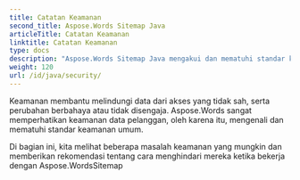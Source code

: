 ```yaml
---
title: Catatan Keamanan
second_title: Aspose.Words Sitemap Java
articleTitle: Catatan Keamanan
linktitle: Catatan Keamanan
type: docs
description: "Aspose.Words Sitemap Java mengakui dan mematuhi standar keamanan umum untuk memastikan tingkat keamanan data yang tinggi. Lihat kemungkinan masalah keamanan dan rekomendasi tentang cara menghindarinya."
weight: 120
url: /id/java/security/
---
```


Keamanan membantu melindungi data dari akses yang tidak sah, serta perubahan berbahaya atau tidak disengaja. Aspose.Words sangat memperhatikan keamanan data pelanggan, oleh karena itu, mengenali dan mematuhi standar keamanan umum.

Di bagian ini, kita melihat beberapa masalah keamanan yang mungkin dan memberikan rekomendasi tentang cara menghindari mereka ketika bekerja dengan Aspose.WordsSitemap